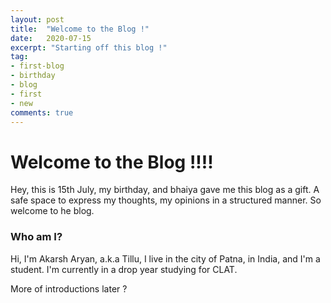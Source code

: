 ```yaml
---
layout: post
title:  "Welcome to the Blog !"
date:   2020-07-15
excerpt: "Starting off this blog !"
tag:
- first-blog 
- birthday
- blog
- first
- new
comments: true
---
```


# Welcome to the Blog !!!!

Hey, this is 15th July, my birthday, and bhaiya gave me this blog as a gift. A safe space to express my thoughts, my opinions in a structured manner. So welcome to he blog. 

### Who am I?
Hi, I'm Akarsh Aryan, a.k.a Tillu, I live in the city of Patna, in India, and I'm a student. I'm currently in a drop year studying for CLAT.

More of introductions later ?


